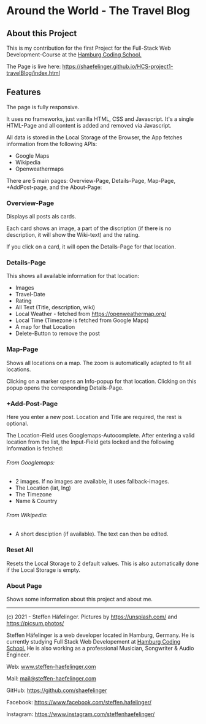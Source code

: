 # Around the World - The Travel Blog



## About this Project

This is my contribution for the first Project for the Full-Stack Web Development-Course at the [Hamburg Coding School.](https://hamburgcodingschool.com/)

The Page is live here: https://shaefelinger.github.io/HCS-project1-travelBlog/index.html

## Features

The page is fully responsive.  

It uses no frameworks, just vanilla HTML, CSS and Javascript. It's a single HTML-Page and all content is added and removed via Javascript.

All data is stored in the Local Storage of the Browser, the App fetches information from the following APIs:

- Google Maps
- Wikipedia
- Openweathermaps

There are 5 main pages: Overview-Page, Details-Page, Map-Page, +AddPost-page, and the About-Page: 

### Overview-Page

Displays all posts als cards.

Each card shows an image, a part of the discription (if there is no description, it will show the Wiki-text) and the rating.

If you click on a card, it will open the Details-Page for that location.

### Details-Page

This shows all available information for that location:

- Images
- Travel-Date
- Rating
- All Text (Title, description, wiki)
- Local Weather - fetched from https://openweathermap.org/
- Local Time (Timezone is fetched from Google Maps)
- A map for that Location
- Delete-Button to remove the post

### Map-Page

Shows all locations on a map. The zoom is automatically adapted to fit all locations.

Clicking on a marker opens an Info-popup for that location. Clicking on this popup opens the corresponding Details-Page. 

### +Add-Post-Page

Here you enter a new post. Location and Title are required, the rest is optional. 

The Location-Field uses Googlemaps-Autocomplete.  After entering a valid location from the list, the Input-Field gets locked and the following Information is fetched:

###### From Googlemaps:

- 2 images. If no images are available, it uses fallback-images. 
- The Location (lat, lng)
- The Timezone
- Name & Country

###### From Wikipedia:

- A short desciption  (if available). The text can then be edited.

### Reset All

Resets the Local Storage to 2 default values. This is also automatically done if the Local Storage is empty.

### About Page

Shows some information about this project and about me.

------

(c) 2021 - Steffen Häfelinger. Pictures by https://unsplash.com/ and https://picsum.photos/  

Steffen Häfelinger is a web developer located in Hamburg, Germany. He is currently studying Full Stack Web Developement at [Hamburg Coding School.](https://hamburgcodingschool.com/) He is also working as a professional Musician, Songwriter & Audio Engineer.

Web: www.steffen-haefelinger.com

Mail: mail@steffen-haefelinger.com

GitHub: https://github.com/shaefelinger

Facebook: https://www.facebook.com/steffen.hafelinger/

Instagram: https://www.instagram.com/steffenhaefelinger/
